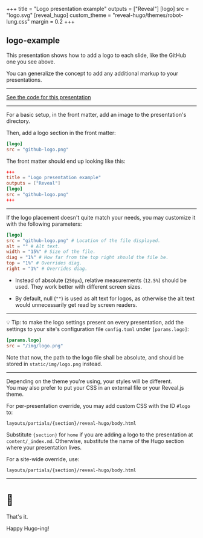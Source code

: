 +++
title = "Logo presentation example"
outputs = ["Reveal"]
[logo]
src = "logo.svg"
[reveal_hugo]
custom_theme = "reveal-hugo/themes/robot-lung.css"
margin = 0.2
+++

## logo-example

This presentation shows how to add a logo to each slide, like the GitHub one you see above.

You can generalize the concept to add any additional markup to your presentations.

---

[See the code for this presentation](https://github.com/dzello/reveal-hugo/blob/master/exampleSite/content/logo-example)

---

For a basic setup, in the front matter, add an image to the presentation's directory.

Then, add a logo section in the front matter:
```toml
[logo]
src = "github-logo.png"
```
The front matter should end up looking like this:
```toml
+++
title = "Logo presentation example"
outputs = ["Reveal"]
[logo]
src = "github-logo.png"
+++
```

---

If the logo placement doesn't quite match your needs, you may customize it with the following parameters:

```toml
[logo]
src = "github-logo.png" # Location of the file displayed.
alt = "" # Alt text. 
width = "15%" # Size of the file.
diag = "1%" # How far from the top right should the file be.
top = "1%" # Overrides diag.
right = "1%" # Overrides diag.
```

 - Instead of absolute (`250px`), relative measurements (`12.5%`) should be used. They work better with different screen sizes.

 - By default, null (`""`) is used as alt text for logos, as otherwise the alt text would unnecessarily get read by screen readers.

---

💡 Tip: to make the logo settings present on every presentation, add the settings to your site's configuration file `config.toml` under `[params.logo]`:

```toml
[params.logo]
src = "/img/logo.png"
```
Note that now, the path to the logo file shall be absolute, and should be stored in `static/img/logo.png` instead.

---

Depending on the theme you're using, your styles will be different. <br>You may also prefer to put your CSS in an external file or your Reveal.js theme.

For per-presentation override, you may add custom CSS with the ID `#logo` to:
```text
layouts/partials/{section}/reveal-hugo/body.html
```

Substitute `{section}` for `home` if you are adding a logo to the presentation at `content/_index.md`. Otherwise, substitute the name of the Hugo section where your presentation lives. 

For a site-wide override, use:
```text
layouts/partials/{section}/reveal-hugo/body.html
```

---

# 🤗

That's it.

Happy Hugo-ing!
